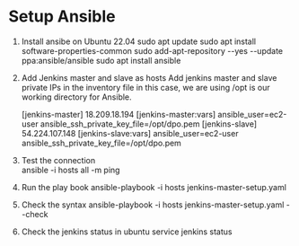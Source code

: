 
# Setup Ansible

1. Install ansibe on Ubuntu 22.04 
   sudo apt update
   sudo apt install software-properties-common
   sudo add-apt-repository --yes --update ppa:ansible/ansible
   sudo apt install ansible


2. Add Jenkins master and slave as hosts 
Add jenkins master and slave private IPs in the inventory file 
in this case, we are using /opt is our working directory for Ansible. 
   
    [jenkins-master]
    18.209.18.194
    [jenkins-master:vars]
    ansible_user=ec2-user
    ansible_ssh_private_key_file=/opt/dpo.pem
    [jenkins-slave]
    54.224.107.148
    [jenkins-slave:vars]
    ansible_user=ec2-user
    ansible_ssh_private_key_file=/opt/dpo.pem
   

1. Test the connection  
   ansible -i hosts all -m ping 
2. Run the play book
ansible-playbook -i hosts jenkins-master-setup.yaml
 3. Check the syntax
 ansible-playbook -i hosts jenkins-master-setup.yaml --check
 4. Check the jenkins status in ubuntu
 service jenkins status
